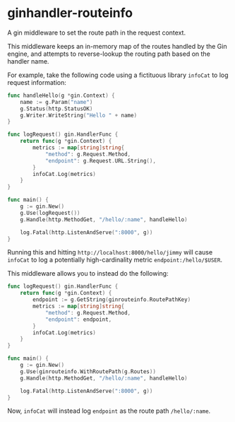 # ginhandler-routeinfo
A gin middleware to set the route path in the request context.

This middleware keeps an in-memory map of the routes handled by the Gin engine, and attempts to reverse-lookup the routing path based on the handler name.

For example, take the following code using a fictituous library `infoCat` to log request information:

```go
func handleHello(g *gin.Context) {
	name := g.Param("name")
	g.Status(http.StatusOK)
	g.Writer.WriteString("Hello " + name)
}

func logRequest() gin.HandlerFunc {
	return func(g *gin.Context) {
		metrics := map[string]string{
			"method": g.Request.Method,
			"endpoint": g.Request.URL.String(),
		}
		infoCat.Log(metrics)
	}
}

func main() {
	g := gin.New()
	g.Use(logRequest())
	g.Handle(http.MethodGet, "/hello/:name", handleHello)

	log.Fatal(http.ListenAndServe(":8000", g))
}
```

Running this and hitting `http://localhost:8000/hello/jimmy` will cause `infoCat` to log a potentially high-cardinality metric `endpoint:/hello/$USER`.

This middleware allows you to instead do the following:

```go
func logRequest() gin.HandlerFunc {
	return func(g *gin.Context) {
		endpoint := g.GetString(ginrouteinfo.RoutePathKey)
		metrics := map[string]string{
			"method": g.Request.Method,
			"endpoint": endpoint,
		}
		infoCat.Log(metrics)
	}
}

func main() {
	g := gin.New()
	g.Use(ginrouteinfo.WithRoutePath(g.Routes))
	g.Handle(http.MethodGet, "/hello/:name", handleHello)

	log.Fatal(http.ListenAndServe(":8000", g))
}
```

Now, `infoCat` will instead log `endpoint` as the route path `/hello/:name`.
